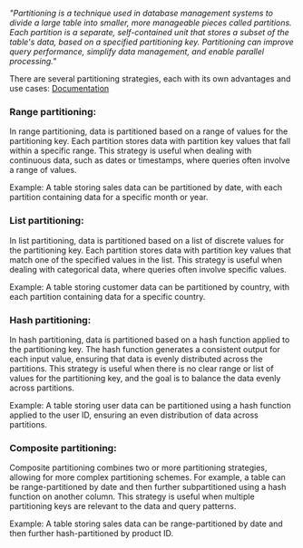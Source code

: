 <i>"Partitioning is a technique used in database management systems to divide a large table into smaller, more manageable pieces called partitions. Each partition is a separate, self-contained unit that stores a subset of the table's data, based on a specified partitioning key. Partitioning can improve query performance, simplify data management, and enable parallel processing."</i>

There are several partitioning strategies, each with its own advantages and use cases:
[Documentation](https://www.postgresql.org/docs/12/ddl-partitioning.html)

### Range partitioning:

In range partitioning, data is partitioned based on a range of values for the partitioning key. Each partition stores data with partition key values that fall within a specific range. This strategy is useful when dealing with continuous data, such as dates or timestamps, where queries often involve a range of values.

Example: A table storing sales data can be partitioned by date, with each partition containing data for a specific month or year.

### List partitioning:

In list partitioning, data is partitioned based on a list of discrete values for the partitioning key. Each partition stores data with partition key values that match one of the specified values in the list. This strategy is useful when dealing with categorical data, where queries often involve specific values.

Example: A table storing customer data can be partitioned by country, with each partition containing data for a specific country.

### Hash partitioning:

In hash partitioning, data is partitioned based on a hash function applied to the partitioning key. The hash function generates a consistent output for each input value, ensuring that data is evenly distributed across the partitions. This strategy is useful when there is no clear range or list of values for the partitioning key, and the goal is to balance the data evenly across partitions.

Example: A table storing user data can be partitioned using a hash function applied to the user ID, ensuring an even distribution of data across partitions.

### Composite partitioning:

Composite partitioning combines two or more partitioning strategies, allowing for more complex partitioning schemes. For example, a table can be range-partitioned by date and then further subpartitioned using a hash function on another column. This strategy is useful when multiple partitioning keys are relevant to the data and query patterns.

Example: A table storing sales data can be range-partitioned by date and then further hash-partitioned by product ID.
